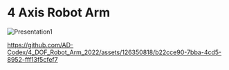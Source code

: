 # 4 Axis Robot Arm

![Presentation1](https://user-images.githubusercontent.com/126350818/223430330-1c59aa13-d1f6-4d5b-be71-7fe5b8e56b2f.jpg)



https://github.com/AD-Codex/4_DOF_Robot_Arm_2022/assets/126350818/b22cce90-7bba-4cd5-8952-fff13f5cfef7

